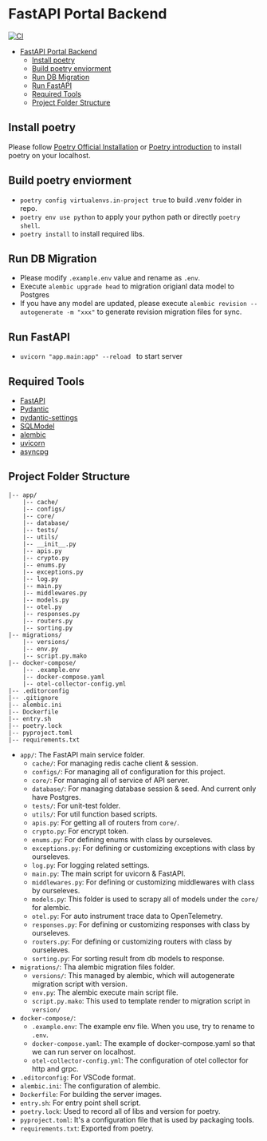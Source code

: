 # FastAPI Portal Backend

[![CI](https://github.com/aloong-planet/fastapi-backend/actions/workflows/dev.yaml/badge.svg)](https://github.com/aloong-planet/fastapi-backend/actions/workflows/dev.yaml)

- [FastAPI Portal Backend](#fastapi-portal-backend)
  - [Install poetry](#install-poetry)
  - [Build poetry enviorment](#build-poetry-enviorment)
  - [Run DB Migration](#run-db-migration)
  - [Run FastAPI](#run-fastapi)
  - [Required Tools](#required-tools)
  - [Project Folder Structure](#project-folder-structure)

## Install poetry

Please follow [Poetry Official Installation](https://python-poetry.org/docs/#installation) or [Poetry introduction](https://blog.kyomind.tw/python-poetry/) to install poetry on your localhost.

## Build poetry enviorment

- `poetry config virtualenvs.in-project true` to build .venv folder in repo.
- `poetry env use python` to apply your python path or directly `poetry shell`.
- `poetry install` to install required libs.

## Run DB Migration

- Please modify `.example.env` value and rename as `.env`.
- Execute `alembic upgrade head` to migration origianl data model to Postgres
- If you have any model are updated, please execute `alembic revision --autogenerate -m "xxx"` to generate revision migration files for sync.

## Run FastAPI

- `uvicorn "app.main:app" --reload ` to start server

## Required Tools

- [FastAPI](https://fastapi.tiangolo.com)
- [Pydantic](https://docs.pydantic.dev/latest/)
- [pydantic-settings](https://docs.pydantic.dev/latest/concepts/pydantic_settings/)
- [SQLModel](https://sqlmodel.tiangolo.com/help/)
- [alembic](https://alembic.sqlalchemy.org/en/latest/)
- [uvicorn](https://www.uvicorn.org)
- [asyncpg](https://github.com/MagicStack/asyncpg)

## Project Folder Structure

```
|-- app/
    |-- cache/
    |-- configs/
    |-- core/
    |-- database/
    |-- tests/
    |-- utils/
    |-- __init__.py
    |-- apis.py
    |-- crypto.py
    |-- enums.py
    |-- exceptions.py
    |-- log.py
    |-- main.py
    |-- middlewares.py
    |-- models.py
    |-- otel.py
    |-- responses.py
    |-- routers.py
    |-- sorting.py
|-- migrations/
    |-- versions/
    |-- env.py
    |-- script.py.mako
|-- docker-compose/
    |-- .example.env
    |-- docker-compose.yaml
    |-- otel-collector-config.yml
|-- .editorconfig
|-- .gitignore
|-- alembic.ini
|-- Dockerfile
|-- entry.sh
|-- poetry.lock
|-- pyproject.toml
|-- requirements.txt
```

- `app/`: The FastAPI main service folder.
  - `cache/`: For managing redis cache client & session.
  - `configs/`: For managing all of configuration for this project.
  - `core/`: For managing all of service of API server.
  - `database/`: For managing database session & seed. And current only have Postgres.
  - `tests/`: For unit-test folder.
  - `utils/`: For util function based scripts.
  - `apis.py`: For getting all of routers from `core/`.
  - `crypto.py`: For encrypt token.
  - `enums.py`: For defining enums with class by ourseleves.
  - `exceptions.py`: For defining or customizing exceptions with class by ourseleves.
  - `log.py`: For logging related settings.
  - `main.py`: The main script for uvicorn & FastAPI.
  - `middlewares.py`: For defining or customizing middlewares with class by ourseleves.
  - `models.py`: This folder is used to scrapy all of models under the `core/` for alembic.
  - `otel.py`: For auto instrument trace data to OpenTelemetry.
  - `responses.py`: For defining or customizing responses with class by ourseleves.
  - `routers.py`: For defining or customizing routers with class by ourseleves.
  - `sorting.py`: For sorting result from db models to response.
- `migrations/`: Tha alembic migration files folder.
  - `versions/`: This managed by alembic, which will autogenerate migration script with version.
  - `env.py`: The alembic execute main script file.
  - `script.py.mako`: This used to template render to migration script in `version/`
- `docker-compose/`:
  - `.example.env`: The example env file. When you use, try to rename to `.env`.
  - `docker-compose.yaml`: The example of docker-compose.yaml so that we can run server on localhost.
  - `otel-collector-config.yml`: The configuration of otel collector for http and grpc.
- `.editorconfig`: For VSCode format.
- `alembic.ini`: The configuration of alembic.
- `Dockerfile`: For building the server images.
- `entry.sh`: For entry point shell script.
- `poetry.lock`: Used to record all of libs and version for poetry.
- `pyproject.toml`: It's a configuration file that is used by packaging tools.
- `requirements.txt`: Exported from poetry.
